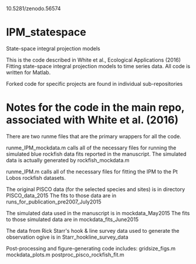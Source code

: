 10.5281/zenodo.56574
# IPM_statespace
State-space integral projection models

This is the code described in White et al., Ecological Applications (2016)
Fitting state-space integral projection models to time series data.
All code is written for Matlab.

Forked code for specific projects are found in individual sub-repositories



# Notes for the code in the main repo, associated with White et al. (2016)

There are two runme files that are the primary wrappers for all the code.

runme_IPM_mockdata.m calls all of the necessary files for running the simulated blue rockfish data fits reported in the manuscript.
The simulated data is actually generated by rockfish_mockdata.m

runme_IPM.m calls all of the necessary files for fitting the IPM to the Pt Lobos rockfish datasets.

The original PISCO data (for the selected species and sites) is in directory PISCO_data_2015
The fits to those data are in runs_for_publication_pre2007_July2015

The simulated data used in the manuscript is in mockdata_May2015
The fits to those simulated data are in mockdata_fits_June2015

The data from Rick Starr's hook & line survey data used to generate the observation ogive is in Starr_hookline_survey_data

Post-processing and figure-generating code includes:
gridsize_figs.m
mockdata_plots.m
postproc_pisco_rockfish_fit.m





